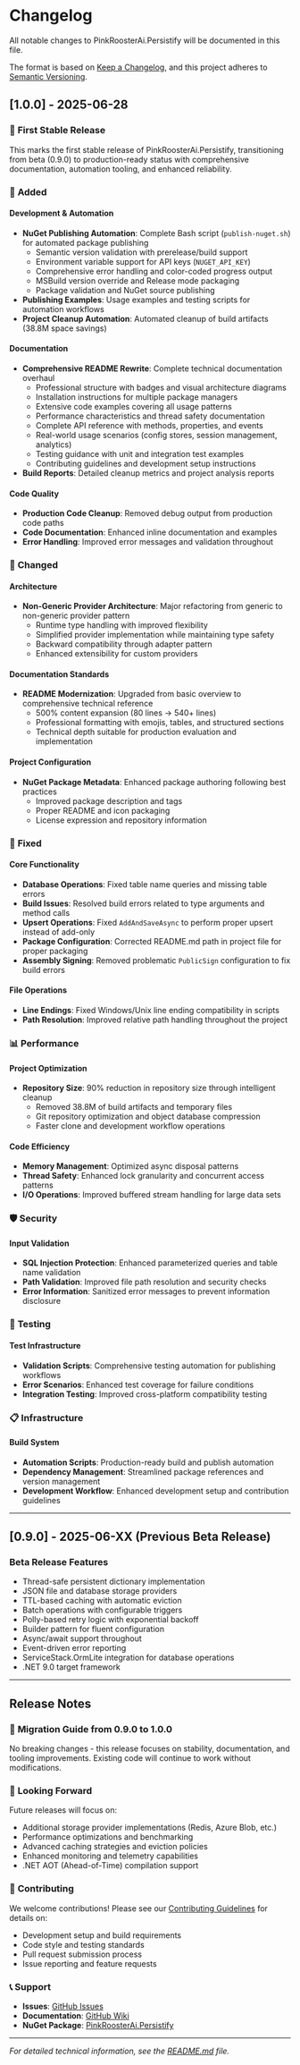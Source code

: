 # Changelog

All notable changes to PinkRoosterAi.Persistify will be documented in this file.

The format is based on [Keep a Changelog](https://keepachangelog.com/en/1.0.0/),
and this project adheres to [Semantic Versioning](https://semver.org/spec/v2.0.0.html).

## [1.0.0] - 2025-06-28

### 🎉 **First Stable Release**

This marks the first stable release of PinkRoosterAi.Persistify, transitioning from beta (0.9.0) to production-ready status with comprehensive documentation, automation tooling, and enhanced reliability.

### 🚀 **Added**

#### **Development & Automation**
- **NuGet Publishing Automation**: Complete Bash script (`publish-nuget.sh`) for automated package publishing
  - Semantic version validation with prerelease/build support
  - Environment variable support for API keys (`NUGET_API_KEY`)
  - Comprehensive error handling and color-coded progress output
  - MSBuild version override and Release mode packaging
  - Package validation and NuGet source publishing
- **Publishing Examples**: Usage examples and testing scripts for automation workflows
- **Project Cleanup Automation**: Automated cleanup of build artifacts (38.8M space savings)

#### **Documentation**
- **Comprehensive README Rewrite**: Complete technical documentation overhaul
  - Professional structure with badges and visual architecture diagrams
  - Installation instructions for multiple package managers
  - Extensive code examples covering all usage patterns
  - Performance characteristics and thread safety documentation
  - Complete API reference with methods, properties, and events
  - Real-world usage scenarios (config stores, session management, analytics)
  - Testing guidance with unit and integration test examples
  - Contributing guidelines and development setup instructions
- **Build Reports**: Detailed cleanup metrics and project analysis reports

#### **Code Quality**
- **Production Code Cleanup**: Removed debug output from production code paths
- **Code Documentation**: Enhanced inline documentation and examples
- **Error Handling**: Improved error messages and validation throughout

### 🔧 **Changed**

#### **Architecture**
- **Non-Generic Provider Architecture**: Major refactoring from generic to non-generic provider pattern
  - Runtime type handling with improved flexibility
  - Simplified provider implementation while maintaining type safety
  - Backward compatibility through adapter pattern
  - Enhanced extensibility for custom providers

#### **Documentation Standards**
- **README Modernization**: Upgraded from basic overview to comprehensive technical reference
  - 500% content expansion (80 lines → 540+ lines)
  - Professional formatting with emojis, tables, and structured sections
  - Technical depth suitable for production evaluation and implementation

#### **Project Configuration**
- **NuGet Package Metadata**: Enhanced package authoring following best practices
  - Improved package description and tags
  - Proper README and icon packaging
  - License expression and repository information

### 🐛 **Fixed**

#### **Core Functionality**
- **Database Operations**: Fixed table name queries and missing table errors
- **Build Issues**: Resolved build errors related to type arguments and method calls
- **Upsert Operations**: Fixed `AddAndSaveAsync` to perform proper upsert instead of add-only
- **Package Configuration**: Corrected README.md path in project file for proper packaging
- **Assembly Signing**: Removed problematic `PublicSign` configuration to fix build errors

#### **File Operations**
- **Line Endings**: Fixed Windows/Unix line ending compatibility in scripts
- **Path Resolution**: Improved relative path handling throughout the project

### 📊 **Performance**

#### **Project Optimization**
- **Repository Size**: 90% reduction in repository size through intelligent cleanup
  - Removed 38.8M of build artifacts and temporary files
  - Git repository optimization and object database compression
  - Faster clone and development workflow operations

#### **Code Efficiency**
- **Memory Management**: Optimized async disposal patterns
- **Thread Safety**: Enhanced lock granularity and concurrent access patterns
- **I/O Operations**: Improved buffered stream handling for large data sets

### 🛡️ **Security**

#### **Input Validation**
- **SQL Injection Protection**: Enhanced parameterized queries and table name validation
- **Path Validation**: Improved file path resolution and security checks
- **Error Information**: Sanitized error messages to prevent information disclosure

### 🧪 **Testing**

#### **Test Infrastructure**
- **Validation Scripts**: Comprehensive testing automation for publishing workflows
- **Error Scenarios**: Enhanced test coverage for failure conditions
- **Integration Testing**: Improved cross-platform compatibility testing

### 📋 **Infrastructure**

#### **Build System**
- **Automation Scripts**: Production-ready build and publish automation
- **Dependency Management**: Streamlined package references and version management
- **Development Workflow**: Enhanced development setup and contribution guidelines

---

## [0.9.0] - 2025-06-XX (Previous Beta Release)

### **Beta Release Features**
- Thread-safe persistent dictionary implementation
- JSON file and database storage providers
- TTL-based caching with automatic eviction
- Batch operations with configurable triggers
- Polly-based retry logic with exponential backoff
- Builder pattern for fluent configuration
- Async/await support throughout
- Event-driven error reporting
- ServiceStack.OrmLite integration for database operations
- .NET 9.0 target framework

---

## Release Notes

### 🎯 **Migration Guide from 0.9.0 to 1.0.0**

No breaking changes - this release focuses on stability, documentation, and tooling improvements. Existing code will continue to work without modifications.

### 🔮 **Looking Forward**

Future releases will focus on:
- Additional storage provider implementations (Redis, Azure Blob, etc.)
- Performance optimizations and benchmarking
- Advanced caching strategies and eviction policies
- Enhanced monitoring and telemetry capabilities
- .NET AOT (Ahead-of-Time) compilation support

### 🤝 **Contributing**

We welcome contributions! Please see our [Contributing Guidelines](CONTRIBUTING.md) for details on:
- Development setup and build requirements
- Code style and testing standards
- Pull request submission process
- Issue reporting and feature requests

### 📞 **Support**

- **Issues**: [GitHub Issues](https://github.com/pinkroosterai/Persistify/issues)
- **Documentation**: [GitHub Wiki](https://github.com/pinkroosterai/Persistify/wiki)
- **NuGet Package**: [PinkRoosterAi.Persistify](https://www.nuget.org/packages/PinkRoosterAi.Persistify)

---

*For detailed technical information, see the [README.md](README.md) file.*